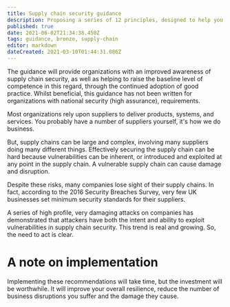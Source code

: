 ```yaml
---
title: Supply chain security guidance
description: Proposing a series of 12 principles, designed to help you establish effective control and oversight of your supply chain.
published: true
date: 2021-06-02T21:34:38.450Z
tags: guidance, bronze, supply-chain
editor: markdown
dateCreated: 2021-03-10T01:44:31.086Z
---
```


The guidance will provide organizations with an improved awareness of supply chain security, as well as helping to raise the baseline level of competence in this regard, through the continued adoption of good practice. Whilst beneficial, this guidance has not been written for organizations with national security (high assurance), requirements.

Most organizations rely upon suppliers to deliver products, systems, and services. You probably have a number of suppliers yourself, it's how we do business. 

But, supply chains can be large and complex, involving many suppliers doing many different things. Effectively securing the supply chain can be hard because vulnerabilities can be inherent, or introduced and exploited at any point in the supply chain. A vulnerable supply chain can cause damage and disruption.

Despite these risks, many companies lose sight of their supply chains. In fact, according to the 2016 Security Breaches Survey, very few UK businesses set minimum security standards for their suppliers.

A series of high profile, very damaging attacks on companies has demonstrated that attackers have both the intent and ability to exploit vulnerabilities in supply chain security. This trend is real and growing. So, the need to act is clear.

# A note on implementation
Implementing these recommendations will take time, but the investment will be worthwhile. It will improve your overall resilience, reduce the number of business disruptions you suffer and the damage they cause.

